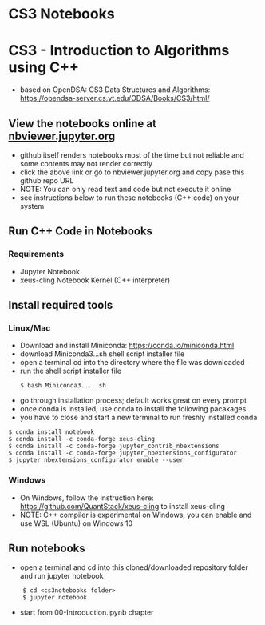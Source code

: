 # CS3 Notebooks

# CS3 - Introduction to Algorithms using C++
- based on OpenDSA: CS3 Data Structures and Algorithms: https://opendsa-server.cs.vt.edu/ODSA/Books/CS3/html/

## View the notebooks online at [nbviewer.jupyter.org](https://nbviewer.jupyter.org/github/rambasnet/CS3Notebooks/tree/master/)
- github itself renders notebooks most of the time but not reliable and some contents may not render correctly
- click the above link or go to nbviewer.jupyter.org and copy pase this github repo URL
- NOTE: You can only read text and code but not execute it online
- see instructions below to run these notebooks (C++ code) on your system

## Run C++ Code in Notebooks
### Requirements
- Jupyter Notebook
- xeus-cling Notebook Kernel (C++ interpreter)

## Install required tools
### Linux/Mac
- Download and install Miniconda: https://conda.io/miniconda.html 
- download Miniconda3...sh shell script installer file
- open a terminal cd into the directory where the file was downloaded
- run the shell script installer file
    ``` 
    $ bash Miniconda3.....sh
    ```
- go through installation process; default works great on every prompt
- once conda is installed; use conda to install the following pacakages
- you have to close and start a new terminal to run freshly installed conda
```
$ conda install notebook
$ conda install -c conda-forge xeus-cling
$ conda install -c conda-forge jupyter_contrib_nbextensions
$ conda install -c conda-forge jupyter_nbextensions_configurator
$ jupyter nbextensions_configurator enable --user
```
    
### Windows
- On Windows, follow the instruction here: https://github.com/QuantStack/xeus-cling
to install xeus-cling
- NOTE: C++ compiler is experimental on Windows, you can enable and use WSL (Ubuntu) on Windows 10


## Run notebooks
- open a terminal and cd into this cloned/downloaded repository folder and run jupyter notebook
```
    $ cd <cs3notebooks folder>
    $ jupyter notebook
```
- start from 00-Introduction.ipynb chapter